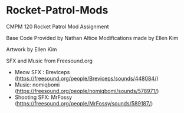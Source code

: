 # Rocket-Patrol-Mods
CMPM 120 Rocket Patrol Mod Assignment

Base Code Provided by Nathan Altice 
Modifications made by Ellen Kim

Artwork by Ellen Kim

SFX and Music from Freesound.org
- Meow SFX : Breviceps (https://freesound.org/people/Breviceps/sounds/448084/)
- Music: nomiqbomi (https://freesound.org/people/nomiqbomi/sounds/578971/)
- Shooting SFX: MrFossy (https://freesound.org/people/MrFossy/sounds/589187/)
